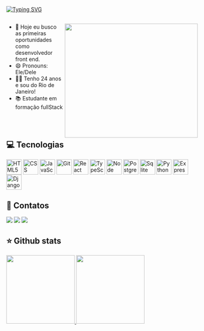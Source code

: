 [![Typing SVG](https://readme-typing-svg.herokuapp.com/?color=Black&size=35&left=true&vCenter=true&width=1000&lines=Olá!+Meu+nome+é+Lucas+Cruz!;Desenvolvedor+full+stack!;Este+é+o+meu+GitHub!;Seja+bem-vindo(a)!+:%29)](https://git.io/typing-svg)

##

<img  align="right" src="https://www.infowindtech.com/wp-content/themes/infowind/images/cover-image-svg.png"  background="transparent" height="300" width="350"/>

- 🎯 Hoje eu busco as primeiras oportunidades como desenvolvedor front end.
- 😄 Pronouns: Ele/Dele
- 👦🏻 Tenho 24 anos e sou do Rio de Janeiro!
- 📚 Estudante em formação fullStack

##



<div style="display: inline_block"><br>
<h2>💻 Tecnologias</h2> 
<img align="center" title="HTML5" height="40" width="40" src="https://cdn.jsdelivr.net/gh/devicons/devicon/icons/html5/html5-original.svg" />
<img align="center" title="CSS" height="40" width="40" src="https://cdn.jsdelivr.net/gh/devicons/devicon/icons/css3/css3-original.svg" />
<img align="center" title="JavaScript" height="40" width="40" src="https://cdn.jsdelivr.net/gh/devicons/devicon/icons/javascript/javascript-original.svg" />
<img align="center" title="Git" height="40" width="40" src="https://cdn.jsdelivr.net/gh/devicons/devicon/icons/git/git-original.svg" />
<img align="center" title="React JS" height="40" width="40" src="https://cdn.jsdelivr.net/gh/devicons/devicon/icons/react/react-original.svg" />
<img align="center" title="TypeScript" height="40" width="40" src="https://cdn.jsdelivr.net/gh/devicons/devicon/icons/typescript/typescript-original.svg" />
<img align="center" title="Node JS" height="40" width="40" src="https://cdn.jsdelivr.net/gh/devicons/devicon/icons/nodejs/nodejs-original.svg" />
<img align="center" title="PostgreSQL" height="40" width="40" src="https://cdn.jsdelivr.net/gh/devicons/devicon/icons/postgresql/postgresql-original.svg" />  
<img align="center" title="Sqlite" height="40" width="40" src="https://cdn.jsdelivr.net/gh/devicons/devicon/icons/sqlite/sqlite-original.svg" />
<img align="center" title="Python" height="40" width="40" src="https://cdn.jsdelivr.net/gh/devicons/devicon/icons/python/python-original.svg" />
<img align="center" title="Express" height="40" width="40" src="https://cdn.jsdelivr.net/gh/devicons/devicon/icons/express/express-original.svg" />
<img align="center" title="Django" height="40" width="40" src="https://cdn.jsdelivr.net/gh/devicons/devicon/icons/django/django-plain.svg" />   
</div>

##
<div>
<h2>📲 Contatos</h2>
<a href="https://www.instagram.com/olucasscruz/" target="_blank"><img src="https://img.shields.io/badge/-Instagram-%23E4405F?style=for-the-badge&logo=instagram&logoColor=white" target="_blank"></a>
<a href = "mailto:lucascruz0103@gmail.com"><img src="https://img.shields.io/badge/Gmail-D14836?style=for-the-badge&logo=gmail&logoColor=white" target="_blank"></a>
<a href="https://www.linkedin.com/in/lucascruzdesouza0103/" target="_blank"><img src="https://img.shields.io/badge/-LinkedIn-%230077B5?style=for-the-badge&logo=linkedin&logoColor=white" target="_blank"></a>   
</div>

##

<div>
<h2>⭐ Github stats</h2> 
<a href="https://github.com/LucasCruz0103">
<img height="180em" src="https://github-readme-stats.vercel.app/api/top-langs/?username=LucasCruz0103&layout=compact&langs_count=7&theme=dracula"/>
<img height="180em" src="https://github-readme-stats.vercel.app/api?username=LucasCruz0103&show_icons=true&theme=dracula&include_all_commits=true&count_private=truetheme=dracula"/>
</div>
  
 ##
  
